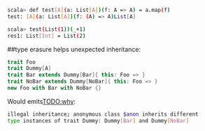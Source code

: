 ```bash
scala> def test[A](a: List[A])(f: A => A) = a.map(f)
test: [A](a: List[A])(f: (A) => A)List[A]

scala> test(List(1))(_+1)
res1: List[Int] = List(2)
```

##type erasure helps unexpected inheritance:

```scala
trait Foo
trait Dummy[A]
trait Bar extends Dummy[Bar]{ this: Foo => }
trait NoBar extends Dummy[NoBar]{ this: Foo => }
new Foo with Bar with NoBar {}
```
Would emits[TODO:why](http://stackoverflow.com/questions/14010461/disallow-mix-of-specific-traits):

```bash
illegal inheritance; anonymous class $anon inherits different
type instances of trait Dummy: Dummy[Bar] and Dummy[NoBar]
```
